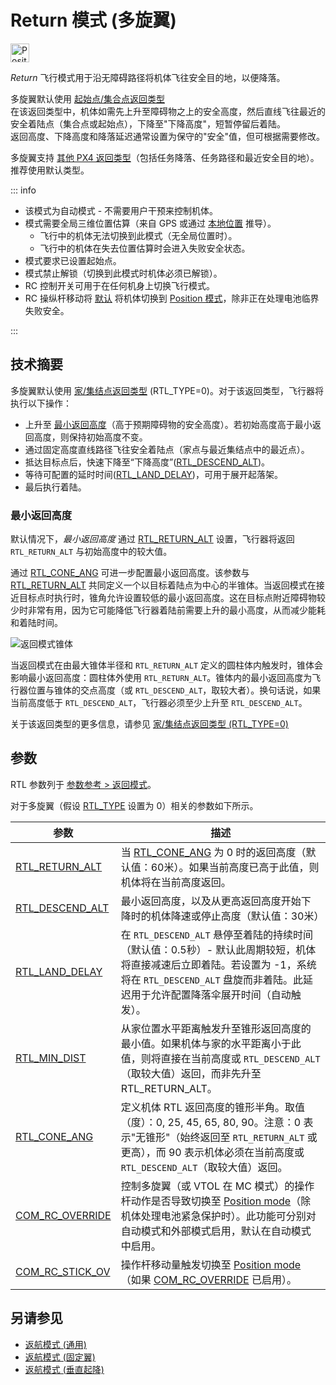 # Return 模式 (多旋翼)

<img src="../../assets/site/position_fixed.svg" title="Position fix required (e.g. GPS)" width="30px" />

_Return_ 飞行模式用于沿无障碍路径将机体飞往安全目的地，以便降落。

多旋翼默认使用 [起始点/集合点返回类型](../flight_modes/return.md#home-rally-point-return-type-rtl-type-0)  
在该返回类型中，机体如需先上升至障碍物之上的安全高度，然后直线飞往最近的安全着陆点（集合点或起始点），下降至"下降高度"，短暂停留后着陆。  
返回高度、下降高度和降落延迟通常设置为保守的"安全"值，但可根据需要修改。

多旋翼支持 [其他 PX4 返回类型](../flight_modes/return.md#return-types-rtl-type)（包括任务降落、任务路径和最近安全目的地）。  
推荐使用默认类型。

::: info

- 该模式为自动模式 - 不需要用户干预来控制机体。
- 模式需要全局三维位置估算（来自 GPS 或通过 [本地位置](../ros/external_position_estimation.md#enabling-auto-modes-with-a-local-position) 推导）。
  - 飞行中的机体无法切换到此模式（无全局位置时）。
  - 飞行中的机体在失去位置估算时会进入失败安全状态。
- 模式要求已设置起始点。
- 模式禁止解锁（切换到此模式时机体必须已解锁）。
- RC 控制开关可用于在任何机身上切换飞行模式。
- RC 操纵杆移动将 [默认](#COM_RC_OVERRIDE) 将机体切换到 [Position 模式](../flight_modes_mc/position.md)，除非正在处理电池临界失败安全。

<!-- https://github.com/PX4/PX4-Autopilot/blob/main/src/modules/commander/ModeUtil/mode_requirements.cpp -->

:::

## 技术摘要

多旋翼默认使用 [家/集结点返回类型](../flight_modes/return.md#home-rally-point-return-type-rtl-type-0) (RTL_TYPE=0)。对于该返回类型，飞行器将执行以下操作：

- 上升至 [最小返回高度](#最小返回高度)（高于预期障碍物的安全高度）。若初始高度高于最小返回高度，则保持初始高度不变。
- 通过固定高度直线路径飞往安全着陆点（家点与最近集结点中的最近点）。
- 抵达目标点后，快速下降至“下降高度”([RTL_DESCEND_ALT](#RTL_DESCEND_ALT))。
- 等待可配置的延时时间([RTL_LAND_DELAY](#RTL_LAND_DELAY))，可用于展开起落架。
- 最后执行着陆。

### 最小返回高度

默认情况下，_最小返回高度_ 通过 [RTL_RETURN_ALT](#RTL_RETURN_ALT) 设置，飞行器将返回 `RTL_RETURN_ALT` 与初始高度中的较大值。

通过 [RTL_CONE_ANG](#RTL_CONE_ANG) 可进一步配置最小返回高度。该参数与 [RTL_RETURN_ALT](#RTL_RETURN_ALT) 共同定义一个以目标着陆点为中心的半锥体。当返回模式在接近目标点时执行时，锥角允许设置较低的最小返回高度。这在目标点附近障碍物较少时非常有用，因为它可能降低飞行器着陆前需要上升的最小高度，从而减少能耗和着陆时间。

![返回模式锥体](../../assets/flying/rtl_cone.jpg)

当返回模式在由最大锥体半径和 `RTL_RETURN_ALT` 定义的圆柱体内触发时，锥体会影响最小返回高度：圆柱体外使用 `RTL_RETURN_ALT`。锥体内的最小返回高度为飞行器位置与锥体的交点高度（或 `RTL_DESCEND_ALT`，取较大者）。换句话说，如果当前高度低于 `RTL_DESCEND_ALT`，飞行器必须至少上升至 `RTL_DESCEND_ALT`。

关于该返回类型的更多信息，请参见 [家/集结点返回类型 (RTL_TYPE=0)](../flight_modes/return.md#home-rally-point-return-type-rtl-type-0)

## 参数

RTL 参数列于 [参数参考 > 返回模式](../advanced_config/parameter_reference.md#return-mode)。

对于多旋翼（假设 [RTL_TYPE](../advanced_config/parameter_reference.md#RTL_TYPE) 设置为 0）相关的参数如下所示。

| 参数                                                                                             | 描述                                                                                                                                                                                                                                                                                                                                                                               |
|-------------------------------------------------------------------------------------------------|------------------------------------------------------------------------------------------------------------------------------------------------------------------------------------------------------------------------------------------------------------------------------------------------------------------------------------------------------------------------------------|
| <a id="RTL_RETURN_ALT"></a>[RTL_RETURN_ALT](../advanced_config/parameter_reference.md#RTL_RETURN_ALT)     | 当 [RTL_CONE_ANG](../advanced_config/parameter_reference.md#RTL_CONE_ANG) 为 0 时的返回高度（默认值：60米）。如果当前高度已高于此值，则机体将在当前高度返回。                                                                                                                                                                                                                           |
| <a id="RTL_DESCEND_ALT"></a>[RTL_DESCEND_ALT](../advanced_config/parameter_reference.md#RTL_DESCEND_ALT)  | 最小返回高度，以及从更高返回高度开始下降时的机体降速或停止高度（默认值：30米）                                                                                                                                                                                                                                                                                                      |
| <a id="RTL_LAND_DELAY"></a>[RTL_LAND_DELAY](../advanced_config/parameter_reference.md#RTL_LAND_DELAY)     | 在 `RTL_DESCEND_ALT` 悬停至着陆的持续时间（默认值：0.5秒）- 默认此周期较短，机体将直接减速后立即着陆。若设置为 -1，系统将在 `RTL_DESCEND_ALT` 盘旋而非着陆。此延迟用于允许配置降落伞展开时间（自动触发）。                                                                                                                                                                           |
| <a id="RTL_MIN_DIST"></a>[RTL_MIN_DIST](../advanced_config/parameter_reference.md#RTL_MIN_DIST)           | 从家位置水平距离触发升至锥形返回高度的最小值。如果机体与家的水平距离小于此值，则将直接在当前高度或 `RTL_DESCEND_ALT`（取较大值）返回，而非先升至 RTL_RETURN_ALT。                                                                                                                                                                                                                     |
| <a id="RTL_CONE_ANG"></a>[RTL_CONE_ANG](../advanced_config/parameter_reference.md#RTL_CONE_ANG)           | 定义机体 RTL 返回高度的锥形半角。取值（度）：0, 25, 45, 65, 80, 90。注意：0 表示"无锥形"（始终返回至 `RTL_RETURN_ALT` 或更高），而 90 表示机体必须在当前高度或 `RTL_DESCEND_ALT`（取较大值）返回。                                                                                                                                                                                       |
| <a id="COM_RC_OVERRIDE"></a>[COM_RC_OVERRIDE](../advanced_config/parameter_reference.md#COM_RC_OVERRIDE) | 控制多旋翼（或 VTOL 在 MC 模式）的操作杆动作是否导致切换至 [Position mode](../flight_modes_mc/position.md)（除机体处理电池紧急保护时）。此功能可分别对自动模式和外部模式启用，默认在自动模式中启用。                                                                                                                                                                                      |
| <a id="COM_RC_STICK_OV"></a>[COM_RC_STICK_OV](../advanced_config/parameter_reference.md#COM_RC_STICK_OV) | 操作杆移动量触发切换至 [Position mode](../flight_modes_mc/position.md)（如果 [COM_RC_OVERRIDE](#COM_RC_OVERRIDE) 已启用）。                                                                                                                                                                                                                                                        |

## 另请参见

- [返航模式 (通用)](../flight_modes/return.md)
- [返航模式 (固定翼)](../flight_modes_fw/return.md)
- [返航模式 (垂直起降)](../flight_modes_vtol/return.md)